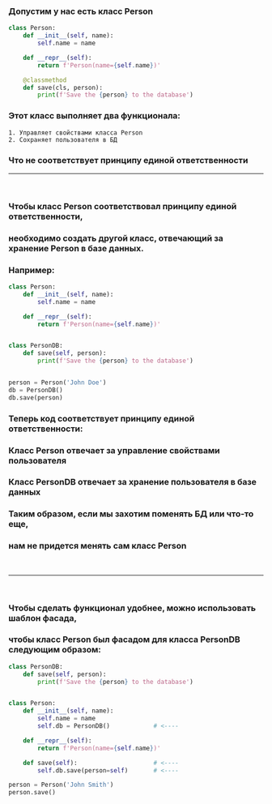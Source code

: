 ### Допустим у нас есть класс Person

```python
class Person:
    def __init__(self, name):
        self.name = name

    def __repr__(self):
        return f'Person(name={self.name})'

    @classmethod
    def save(cls, person):
        print(f'Save the {person} to the database')
```


### Этот класс выполняет два функционала:
    1. Управляет свойствами класса Person
    2. Сохраняет пользователя в БД
### Что не соответствует  принципу единой ответственности

---
<br>

### Чтобы класс Person соответствовал принципу единой ответственности,
### необходимо создать другой класс, отвечающий за хранение Person в базе данных.
### Например:

```python
class Person:
    def __init__(self, name):
        self.name = name

    def __repr__(self):
        return f'Person(name={self.name})'


class PersonDB:
    def save(self, person):
        print(f'Save the {person} to the database')


person = Person('John Doe')
db = PersonDB()
db.save(person)
```

### Теперь код соответствует принципу единой ответственности:
### Класс Person отвечает за управление свойствами пользователя
### Класс PersonDB отвечает за хранение пользователя в базе данных
###
### Таким образом, если мы захотим поменять БД или что-то еще,
### нам не придется менять сам класс Person

<br>

---

<br>

### Чтобы сделать функционал удобнее, можно использовать шаблон фасада,
### чтобы класс Person был фасадом для класса PersonDB следующим образом: 

```python
class PersonDB:
    def save(self, person):
        print(f'Save the {person} to the database')


class Person:
    def __init__(self, name):
        self.name = name
        self.db = PersonDB()            # <----

    def __repr__(self):
        return f'Person(name={self.name})'

    def save(self):                     # <----
        self.db.save(person=self)       # <----

person = Person('John Smith')
person.save()
```
